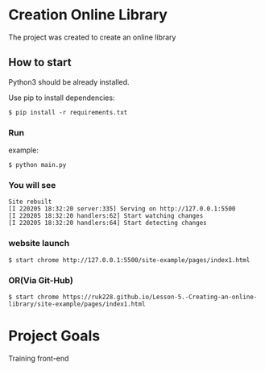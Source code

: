 # Сreation Online Library

The project was created to create an online library

## How to start

Python3 should be already installed.

Use pip to install dependencies:

```
$ pip install -r requirements.txt
```

### Run

example:

```
$ python main.py
```

### You will see

```
Site rebuilt
[I 220205 18:32:20 server:335] Serving on http://127.0.0.1:5500
[I 220205 18:32:20 handlers:62] Start watching changes
[I 220205 18:32:20 handlers:64] Start detecting changes
```

### website launch

```
$ start chrome http://127.0.0.1:5500/site-example/pages/index1.html
```

### OR(Via Git-Hub)

```
$ start chrome https://ruk228.github.io/Lesson-5.-Creating-an-online-library/site-example/pages/index1.html
```

# Project Goals

Training front-end
